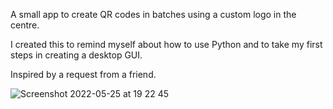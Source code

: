 A small app to create QR codes in batches using a custom logo in the centre.

I created this to remind myself about how to use Python and to take my first steps in creating a desktop GUI. 

Inspired by a request from a friend.

![Screenshot 2022-05-25 at 19 22 45](https://user-images.githubusercontent.com/33702528/170338741-f84f2ade-9093-46ac-95dc-4d6485dbf163.png)
